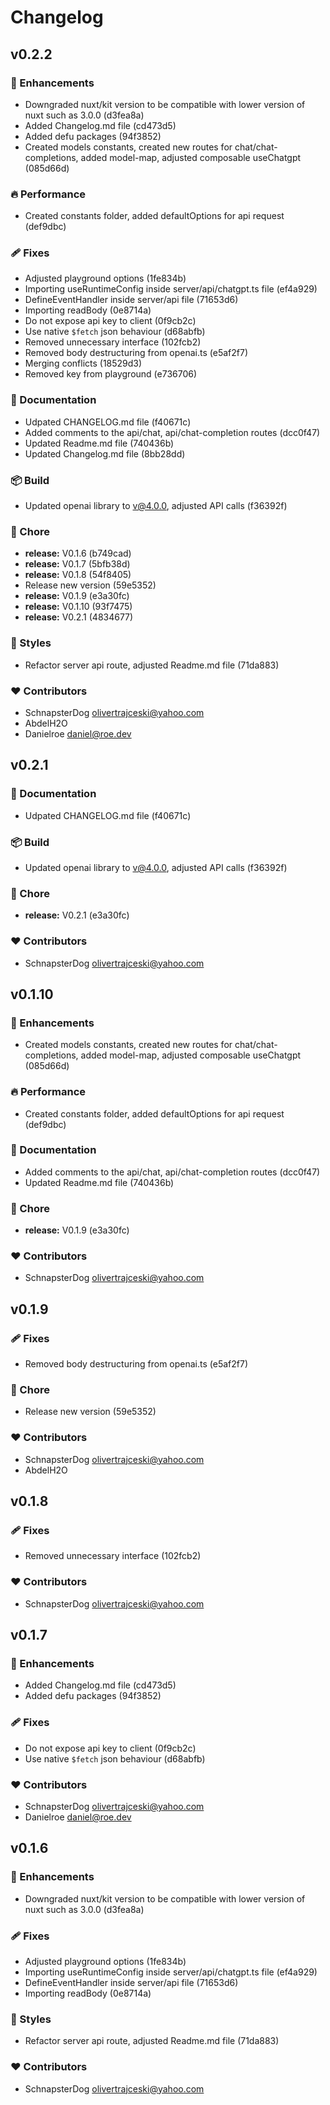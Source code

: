 # Changelog

## v0.2.2

### 🚀 Enhancements

- Downgraded nuxt/kit version to be compatible with lower version of nuxt such as 3.0.0 (d3fea8a)
- Added Changelog.md file (cd473d5)
- Added defu packages (94f3852)
- Created models constants, created new routes for chat/chat-completions, added model-map, adjusted composable useChatgpt (085d66d)

### 🔥 Performance

- Created constants folder, added defaultOptions for api request (def9dbc)

### 🩹 Fixes

- Adjusted playground options (1fe834b)
- Importing useRuntimeConfig inside server/api/chatgpt.ts file (ef4a929)
- DefineEventHandler inside server/api file (71653d6)
- Importing readBody (0e8714a)
- Do not expose api key to client (0f9cb2c)
- Use native `$fetch` json behaviour (d68abfb)
- Removed unnecessary interface (102fcb2)
- Removed body destructuring from openai.ts (e5af2f7)
- Merging conflicts (18529d3)
- Removed key from playground (e736706)

### 📖 Documentation

- Udpated CHANGELOG.md file (f40671c)
- Added comments to the api/chat, api/chat-completion routes (dcc0f47)
- Updated Readme.md file (740436b)
- Updated Changelog.md file (8bb28dd)

### 📦 Build

- Updated openai library to v@4.0.0, adjusted API calls (f36392f)

### 🏡 Chore

- **release:** V0.1.6 (b749cad)
- **release:** V0.1.7 (5bfb38d)
- **release:** V0.1.8 (54f8405)
- Release new version (59e5352)
- **release:** V0.1.9 (e3a30fc)
- **release:** V0.1.10 (93f7475)
- **release:** V0.2.1 (4834677)

### 🎨 Styles

- Refactor server api route, adjusted Readme.md file (71da883)

### ❤️ Contributors

- SchnapsterDog <olivertrajceski@yahoo.com>
- AbdelH2O
- Danielroe <daniel@roe.dev>

## v0.2.1

### 📖 Documentation

- Udpated CHANGELOG.md file (f40671c)

### 📦 Build

- Updated openai library to v@4.0.0, adjusted API calls (f36392f)

### 🏡 Chore

- **release:** V0.2.1 (e3a30fc)

### ❤️ Contributors

- SchnapsterDog <olivertrajceski@yahoo.com>

## v0.1.10

### 🚀 Enhancements

- Created models constants, created new routes for chat/chat-completions, added model-map, adjusted composable useChatgpt (085d66d)

### 🔥 Performance

- Created constants folder, added defaultOptions for api request (def9dbc)

### 📖 Documentation

- Added comments to the api/chat, api/chat-completion routes (dcc0f47)
- Updated Readme.md file (740436b)

### 🏡 Chore

- **release:** V0.1.9 (e3a30fc)

### ❤️ Contributors

- SchnapsterDog <olivertrajceski@yahoo.com>

## v0.1.9

### 🩹 Fixes

- Removed body destructuring from openai.ts (e5af2f7)

### 🏡 Chore

- Release new version (59e5352)

### ❤️ Contributors

- SchnapsterDog <olivertrajceski@yahoo.com>
- AbdelH2O

## v0.1.8

### 🩹 Fixes

- Removed unnecessary interface (102fcb2)

### ❤️ Contributors

- SchnapsterDog <olivertrajceski@yahoo.com>

## v0.1.7

### 🚀 Enhancements

- Added Changelog.md file (cd473d5)
- Added defu packages (94f3852)

### 🩹 Fixes

- Do not expose api key to client (0f9cb2c)
- Use native `$fetch` json behaviour (d68abfb)

### ❤️ Contributors

- SchnapsterDog <olivertrajceski@yahoo.com>
- Danielroe <daniel@roe.dev>

## v0.1.6

### 🚀 Enhancements

- Downgraded nuxt/kit version to be compatible with lower version of nuxt such as 3.0.0 (d3fea8a)

### 🩹 Fixes

- Adjusted playground options (1fe834b)
- Importing useRuntimeConfig inside server/api/chatgpt.ts file (ef4a929)
- DefineEventHandler inside server/api file (71653d6)
- Importing readBody (0e8714a)

### 🎨 Styles

- Refactor server api route, adjusted Readme.md file (71da883)

### ❤️ Contributors

- SchnapsterDog <olivertrajceski@yahoo.com>
